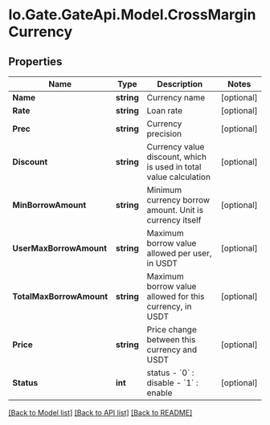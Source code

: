 
# Io.Gate.GateApi.Model.CrossMarginCurrency

## Properties

Name | Type | Description | Notes
------------ | ------------- | ------------- | -------------
**Name** | **string** | Currency name | [optional] 
**Rate** | **string** | Loan rate | [optional] 
**Prec** | **string** | Currency precision | [optional] 
**Discount** | **string** | Currency value discount, which is used in total value calculation | [optional] 
**MinBorrowAmount** | **string** | Minimum currency borrow amount. Unit is currency itself | [optional] 
**UserMaxBorrowAmount** | **string** | Maximum borrow value allowed per user, in USDT | [optional] 
**TotalMaxBorrowAmount** | **string** | Maximum borrow value allowed for this currency, in USDT | [optional] 
**Price** | **string** | Price change between this currency and USDT | [optional] 
**Status** | **int** | status  - &#x60;0&#x60; : disable  - &#x60;1&#x60; : enable | [optional] 

[[Back to Model list]](../README.md#documentation-for-models)
[[Back to API list]](../README.md#documentation-for-api-endpoints)
[[Back to README]](../README.md)

